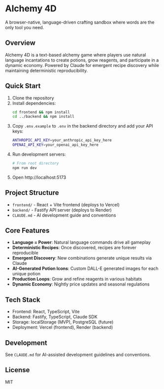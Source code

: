 # Alchemy 4D

A browser-native, language-driven crafting sandbox where words are the only tool you need.

## Overview

Alchemy 4D is a text-based alchemy game where players use natural language incantations to create potions, grow reagents, and participate in a dynamic economy. Powered by Claude for emergent recipe discovery while maintaining deterministic reproducibility.

## Quick Start

1. Clone the repository
2. Install dependencies:
   ```bash
   cd frontend && npm install
   cd ../backend && npm install
   ```
3. Copy `.env.example` to `.env` in the backend directory and add your API keys:
   ```bash
   ANTHROPIC_API_KEY=your_anthropic_api_key_here
   OPENAI_API_KEY=your_openai_api_key_here
   ```
4. Run development servers:
   ```bash
   # From root directory
   npm run dev
   ```
5. Open http://localhost:5173

## Project Structure

- `frontend/` - React + Vite frontend (deploys to Vercel)
- `backend/` - Fastify API server (deploys to Render)
- `CLAUDE.md` - AI development guide and conventions

## Core Features

- **Language = Power**: Natural language commands drive all gameplay
- **Deterministic Recipes**: Once discovered, recipes are forever reproducible
- **Emergent Discovery**: New combinations generate unique results via Claude
- **AI-Generated Potion Icons**: Custom DALL-E generated images for each unique potion
- **Production Loops**: Grow and refine reagents in various habitats
- **Dynamic Economy**: Nightly price updates and seasonal regulations

## Tech Stack

- Frontend: React, TypeScript, Vite
- Backend: Fastify, TypeScript, Claude SDK
- Storage: localStorage (MVP), PostgreSQL (future)
- Deployment: Vercel (frontend), Render (backend)

## Development

See `CLAUDE.md` for AI-assisted development guidelines and conventions.

## License

MIT